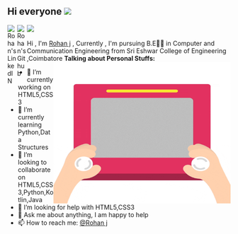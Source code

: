 ## Hi everyone <img src="https://media.giphy.com/media/hvRJCLFzcasrR4ia7z/giphy.gif" width="25px">
<a href="https://www.linkedin.com/in/rohan-j-ba489b19b/">
  <img align="left" alt="Rohan's LinkedIN" width="22px" src="https://cdn.jsdelivr.net/npm/simple-icons@v3/icons/linkedin.svg" />
</a>
<a href="https://github.com/rohan-cce">
  <img align="left" alt="Rohan's Github" width="22px" src="https://cdn.jsdelivr.net/npm/simple-icons@3.13.0/icons/github.svg" />
</a>


![](https://visitor-badge.glitch.me/badge?page_id=rohan-cce.rohan-cce)
<br />

Hi , I'm [Rohan j](https://www.linkedin.com/in/rohan-j-ba489b19b/) , Currently , I'm pursuing B.E👩‍💻 in Computer and Communication Engineering from Sri Eshwar College of Engineering ,Coimbatore
 <img align="right" alt="GIF" src="https://github.com/rohan-cce/rohan-cce/blob/master/files/website.gif" width="400" height="320" />
**Talking about Personal Stuffs:**
- 🔭 I’m currently working on HTML5,CSS3
- 🌱 I’m currently learning Python,Data Structures
- 👯 I’m looking to collaborate on HTML5,CSS3,Python,Kotlin,Java
- 🤔 I’m looking for help with HTML5,CSS3   
- 💬 Ask me about anything, I am happy to help
- 📫 How to reach me: [@Rohan j](https://www.linkedin.com/in/rohan-j-ba489b19b/)

